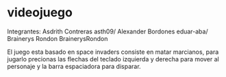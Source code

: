 # videojuego 
Integrantes:
Asdrith Contreras    asth09/
Alexander Bordones    eduar-aba/
Brainerys Rondon    BrainerysRondon

El juego esta basado en space invaders consiste en matar marcianos, para jugarlo precionas las flechas del teclado izquierda y derecha para mover al personaje y la barra espaciadora para disparar.
